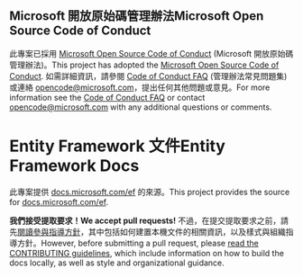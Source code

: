 ## <a name="microsoft-open-source-code-of-conduct"></a><span data-ttu-id="0754d-101">Microsoft 開放原始碼管理辦法</span><span class="sxs-lookup"><span data-stu-id="0754d-101">Microsoft Open Source Code of Conduct</span></span>

<span data-ttu-id="0754d-102">此專案已採用 [Microsoft Open Source Code of Conduct](https://opensource.microsoft.com/codeofconduct/) (Microsoft 開放原始碼管理辦法)。</span><span class="sxs-lookup"><span data-stu-id="0754d-102">This project has adopted the [Microsoft Open Source Code of Conduct](https://opensource.microsoft.com/codeofconduct/).</span></span>
<span data-ttu-id="0754d-103">如需詳細資訊，請參閱 [Code of Conduct FAQ](https://opensource.microsoft.com/codeofconduct/faq/) (管理辦法常見問題集) 或連絡 [opencode@microsoft.com](mailto:opencode@microsoft.com)，提出任何其他問題或意見。</span><span class="sxs-lookup"><span data-stu-id="0754d-103">For more information see the [Code of Conduct FAQ](https://opensource.microsoft.com/codeofconduct/faq/) or contact [opencode@microsoft.com](mailto:opencode@microsoft.com) with any additional questions or comments.</span></span>

<a name="entity-framework-docs"></a><span data-ttu-id="0754d-104">Entity Framework 文件</span><span class="sxs-lookup"><span data-stu-id="0754d-104">Entity Framework Docs</span></span>
=====================

<span data-ttu-id="0754d-105">此專案提供 [docs.microsoft.com/ef](https://docs.microsoft.com/ef/) 的來源。</span><span class="sxs-lookup"><span data-stu-id="0754d-105">This project provides the source for [docs.microsoft.com/ef](https://docs.microsoft.com/ef/).</span></span>

<span data-ttu-id="0754d-106">**我們接受提取要求！**</span><span class="sxs-lookup"><span data-stu-id="0754d-106">**We accept pull requests!**</span></span> <span data-ttu-id="0754d-107">不過，在提交提取要求之前，請先[閱讀參與指導方針](CONTRIBUTING.md)，其中包括如何建置本機文件的相關資訊，以及樣式與組織指導方針。</span><span class="sxs-lookup"><span data-stu-id="0754d-107">However, before submitting a pull request, please [read the CONTRIBUTING guidelines](CONTRIBUTING.md), which include information on how to build the docs locally, as well as style and organizational guidance.</span></span>
